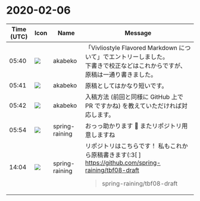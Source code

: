 # 2020-02-06

|Time (UTC)|Icon|Name|Message|
|---|---|---|---|
|05:40|![](https://avatars.slack-edge.com/2019-05-15/624511073651_25909952cd7a069ceed2_72.png)|akabeko|「Vivliostyle Flavored Markdown について」でエントリーしました。<br>下書きで校正などはこれからですが、原稿は一通り書きました。|
|05:41|![](https://avatars.slack-edge.com/2019-05-15/624511073651_25909952cd7a069ceed2_72.png)|akabeko|原稿としてはかなり短いです。|
|05:42|![](https://avatars.slack-edge.com/2019-05-15/624511073651_25909952cd7a069ceed2_72.png)|akabeko|入稿方法 (前回と同様に GitHub 上で PR ですかね) を教えていただければ対応します。|
|05:54|![](https://secure.gravatar.com/avatar/1ac180f0868137292905c311b5fff781.jpg?s=72&d=https%3A%2F%2Fa.slack-edge.com%2Fdf10d%2Fimg%2Favatars%2Fava_0021-72.png)|spring-raining|おっっ助かります 🙏  またリポジトリ用意しますね|
|14:04|![](https://secure.gravatar.com/avatar/1ac180f0868137292905c311b5fff781.jpg?s=72&d=https%3A%2F%2Fa.slack-edge.com%2Fdf10d%2Fimg%2Favatars%2Fava_0021-72.png)|spring-raining|リポジトリはこちらです！ 私もこれから原稿書きます(:3[ ] <https://github.com/spring-raining/tbf08-draft><br><blockquote>spring-raining/tbf08-draft</blockquote>|
